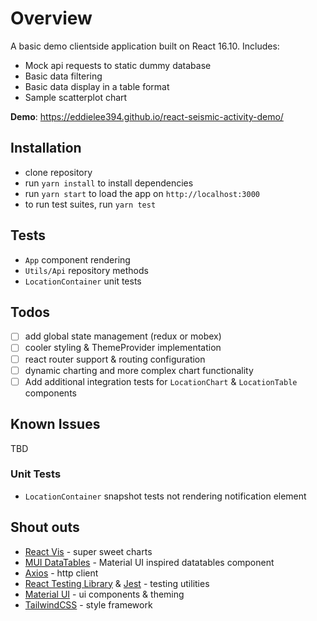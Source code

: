 # Overview
A basic demo clientside application built on React 16.10. Includes:
- Mock api requests to static dummy database
- Basic data filtering
- Basic data display in a table format
- Sample scatterplot chart

**Demo**: https://eddielee394.github.io/react-seismic-activity-demo/

## Installation
- clone repository
- run `yarn install` to install dependencies
- run `yarn start` to load the app on `http://localhost:3000`
- to run test suites, run `yarn test`

## Tests
- `App` component rendering
- `Utils/Api` repository methods
- `LocationContainer` unit tests


## Todos
- [ ] add global state management (redux or mobex)
- [ ] cooler styling & ThemeProvider implementation
- [ ] react router support & routing configuration
- [ ] dynamic charting and more complex chart functionality
- [ ] Add additional integration tests for `LocationChart` & `LocationTable` components

## Known Issues
TBD

### Unit Tests
- `LocationContainer` snapshot tests not rendering notification element

## Shout outs
- [React Vis](https://github.com/uber/react-vis) - super sweet charts
- [MUI DataTables](https://github.com/gregnb/mui-datatables) - Material UI inspired datatables component
- [Axios](https://github.com/axios/axios) -  http client
- [React Testing Library](https://github.com/testing-library/react-testing-library) & [Jest](https://github.com/facebook/jest) - testing utilities
- [Material UI](https://github.com/mui-org/material-ui) - ui components & theming
- [TailwindCSS](https://github.com/tailwindcss/tailwindcss) - style framework
